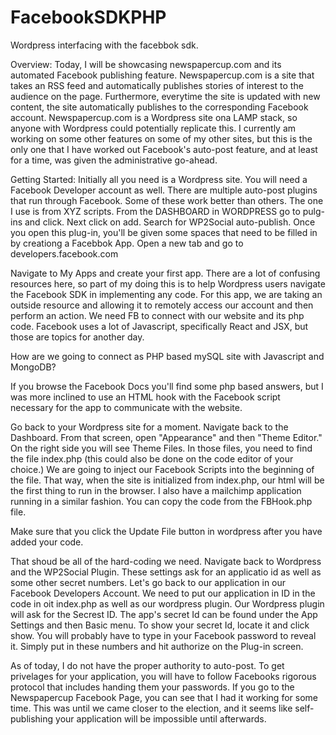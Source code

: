 # FacebookSDKPHP
Wordpress interfacing with the facebbok sdk.


Overview: Today, I will be showcasing newspapercup.com and its automated Facebook publishing feature. Newspapercup.com is a site that takes an RSS feed and automatically publishes stories of interest to the audience on the page. Furthermore, everytime the site is updated with new content, the site automatically publishes to the corresponding Facebook account. Newspapercup.com is a Wordpress site ona LAMP stack, so anyone with Wordpress could potentially replicate this. I currently am working on some other features on some of my other sites, but this is the only one that I have worked out Facebook's auto-post feature, and at least for a time, was given the administrative go-ahead. 

Getting Started: Initially all you need is a Wordpress site. You will need a Facebook Developer account as well. There are multiple auto-post plugins that run through Facebook. Some of these work better than others. The one I use is from XYZ scripts. From the DASHBOARD in WORDPRESS go to pulg-ins and click. Next click on add. Search for WP2Social auto-publish. Once you open this plug-in, you'll be given some spaces that need to be filled in by creationg a Facebbok App. Open a new tab and go to developers.facebook.com

Navigate to My Apps and create your first app. There are a lot of confusing resources here, so part of my doing this is to help Wordpress users navigate the Facebook SDK in implementing any code. For this app, we are taking an outside resource and allowing it to remotely access our account and then perform an action. We need FB to connect with our website and its php code. Facebook uses a lot of Javascript, specifically React and JSX, but those are topics for another day. 

How are we going to connect as PHP based mySQL site with Javascript and MongoDB? 

If you browse the Facebook Docs you'll find some php based answers, but I was more inclined to use an HTML hook with the Facebook script necessary for the app to communicate with the website.

Go back to your Wordpress site for a moment. Navigate back to the Dashboard. From that screen, open "Appearance" and then "Theme Editor." On the right side you will see Theme Files. In those files, you need to find the file index.php (this could also be done on the code editor of your choice.) We are going to inject our Facebook Scripts into the beginning of the file. That way, when the site is initialized from index.php, our html will be the first thing to run in the browser. I also have a mailchimp application running in a similar fashion. You can copy the code from the FBHook.php file.


Make sure that you click the Update File button in wordpress after you have added your code.


That shoud be all of the hard-coding we need. Navigate back to Wordpress and the WP2Social Plugin. 
These settings ask for an applicatio id as well as some other secret numbers.
Let's go back to our application in our Facebook Developers Account. We need to put our application in ID in the code in oit index.php as well as our wordpress plugin. Our Wordpress plugin will ask for the Secrest ID. The app's secret Id can be found under the App Settings and then Basic menu. To show your secret Id, locate it and click show. You will probably have to type in your Facebook password to reveal it. Simply put in these numbers and hit authorize on the Plug-in screen.


As of today, I do not have the proper authority to auto-post. To get privelages for your application, you will have to follow Facebooks rigorous protocol that includes handing them your passwords. If you go to the Newspapercup Facebook Page, you can see that I had it working for some time. This was until we came closer to the election, and it seems like self-publishing your application will be impossible until afterwards.






